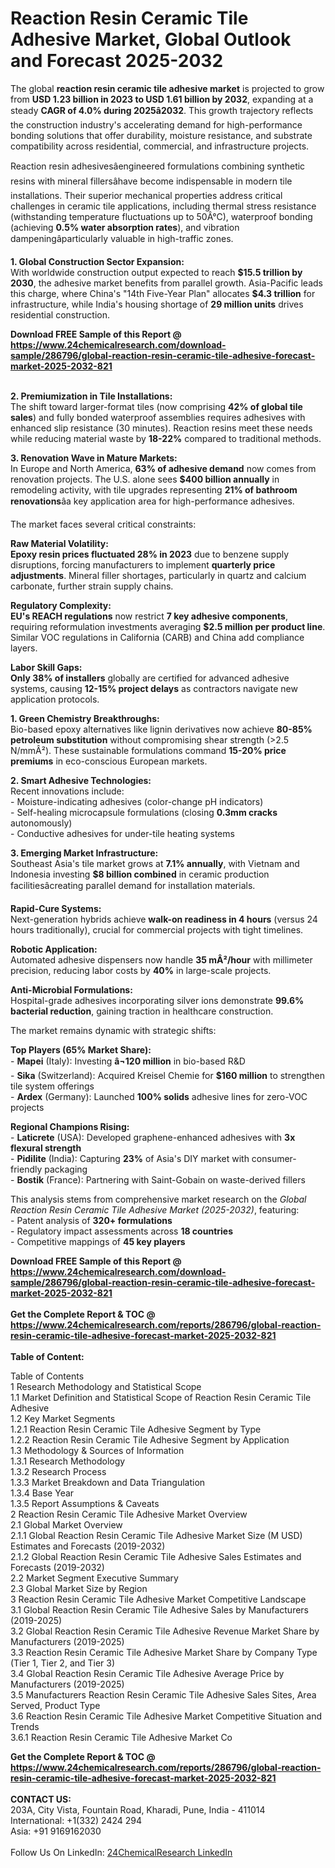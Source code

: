 <h1>Reaction Resin Ceramic Tile Adhesive Market, Global Outlook and Forecast 2025-2032</h1><p>The global <strong>reaction resin ceramic tile adhesive market</strong> is projected to grow from <strong>USD 1.23 billion in 2023 to USD 1.61 billion by 2032</strong>, expanding at a steady <strong>CAGR of 4.0% during 2025â2032</strong>. This growth trajectory reflects the construction industry's accelerating demand for high-performance bonding solutions that offer durability, moisture resistance, and substrate compatibility across residential, commercial, and infrastructure projects.</p><p>Reaction resin adhesivesâengineered formulations combining synthetic resins with mineral fillersâhave become indispensable in modern tile installations. Their superior mechanical properties address critical challenges in ceramic tile applications, including thermal stress resistance (withstanding temperature fluctuations up to 50Â°C), waterproof bonding (achieving <strong>0.5% water absorption rates</strong>), and vibration dampeningâparticularly valuable in high-traffic zones.</p><p><strong>1. Global Construction Sector Expansion:</strong><br>
With worldwide construction output expected to reach <strong>$15.5 trillion by 2030</strong>, the adhesive market benefits from parallel growth. Asia-Pacific leads this charge, where China's "14th Five-Year Plan" allocates <strong>$4.3 trillion</strong> for infrastructure, while India's housing shortage of <strong>29 million units</strong> drives residential construction.</p><div><b>Download FREE Sample of this Report @ 
            <a href="https://www.24chemicalresearch.com/download-sample/286796/global-reaction-resin-ceramic-tile-adhesive-forecast-market-2025-2032-821">
            https://www.24chemicalresearch.com/download-sample/286796/global-reaction-resin-ceramic-tile-adhesive-forecast-market-2025-2032-821</a></b></div><br><p><strong>2. Premiumization in Tile Installations:</strong><br>
The shift toward larger-format tiles (now comprising <strong>42% of global tile sales</strong>) and fully bonded waterproof assemblies requires adhesives with enhanced slip resistance (30 minutes). Reaction resins meet these needs while reducing material waste by <strong>18-22%</strong> compared to traditional methods.</p><p><strong>3. Renovation Wave in Mature Markets:</strong><br>
In Europe and North America, <strong>63% of adhesive demand</strong> now comes from renovation projects. The U.S. alone sees <strong>$400 billion annually</strong> in remodeling activity, with tile upgrades representing <strong>21% of bathroom renovations</strong>âa key application area for high-performance adhesives.</p><p>The market faces several critical constraints:</p><p><strong>Raw Material Volatility:<br>
	Epoxy resin prices fluctuated 28% in 2023</strong> due to benzene supply disruptions, forcing manufacturers to implement <strong>quarterly price adjustments</strong>. Mineral filler shortages, particularly in quartz and calcium carbonate, further strain supply chains.</p><p><strong>Regulatory Complexity:<br>
	EU's REACH regulations</strong> now restrict <strong>7 key adhesive components</strong>, requiring reformulation investments averaging <strong>$2.5 million per product line</strong>. Similar VOC regulations in California (CARB) and China add compliance layers.</p><p><strong>Labor Skill Gaps:<br>
	Only 38% of installers</strong> globally are certified for advanced adhesive systems, causing <strong>12-15% project delays</strong> as contractors navigate new application protocols.</p><p><strong>1. Green Chemistry Breakthroughs:</strong><br>
Bio-based epoxy alternatives like lignin derivatives now achieve <strong>80-85% petroleum substitution</strong> without compromising shear strength (&gt;2.5 N/mmÂ²). These sustainable formulations command <strong>15-20% price premiums</strong> in eco-conscious European markets.</p><p><strong>2. Smart Adhesive Technologies:</strong><br>
Recent innovations include:<br>
- Moisture-indicating adhesives (color-change pH indicators)<br>
- Self-healing microcapsule formulations (closing <strong>0.3mm cracks</strong> autonomously)<br>
- Conductive adhesives for under-tile heating systems</p><p><strong>3. Emerging Market Infrastructure:</strong><br>
Southeast Asia's tile market grows at <strong>7.1% annually</strong>, with Vietnam and Indonesia investing <strong>$8 billion combined</strong> in ceramic production facilitiesâcreating parallel demand for installation materials.</p><p><strong>Rapid-Cure Systems:</strong><br>
	Next-generation hybrids achieve <strong>walk-on readiness in 4 hours</strong> (versus 24 hours traditionally), crucial for commercial projects with tight timelines.</p><p><strong>Robotic Application:</strong><br>
	Automated adhesive dispensers now handle <strong>35 mÂ²/hour</strong> with millimeter precision, reducing labor costs by <strong>40%</strong> in large-scale projects.</p><p><strong>Anti-Microbial Formulations:</strong><br>
	Hospital-grade adhesives incorporating silver ions demonstrate <strong>99.6% bacterial reduction</strong>, gaining traction in healthcare construction.</p><p>The market remains dynamic with strategic shifts:</p><p><strong>Top Players (65% Market Share):</strong><br>
- <strong>Mapei</strong> (Italy): Investing <strong>â¬120 million</strong> in bio-based R&amp;D<br>
- <strong>Sika</strong> (Switzerland): Acquired Kreisel Chemie for <strong>$160 million</strong> to strengthen tile system offerings<br>
- <strong>Ardex</strong> (Germany): Launched <strong>100% solids</strong> adhesive lines for zero-VOC projects</p><p><strong>Regional Champions Rising:</strong><br>
- <strong>Laticrete</strong> (USA): Developed graphene-enhanced adhesives with <strong>3x flexural strength</strong><br>
- <strong>Pidilite</strong> (India): Capturing <strong>23%</strong> of Asia's DIY market with consumer-friendly packaging<br>
- <strong>Bostik</strong> (France): Partnering with Saint-Gobain on waste-derived fillers</p><p>This analysis stems from comprehensive market research on the <em>Global Reaction Resin Ceramic Tile Adhesive Market (2025-2032)</em>, featuring:<br>
- Patent analysis of <strong>320+ formulations</strong><br>
- Regulatory impact assessments across <strong>18 countries</strong><br>
- Competitive mappings of <strong>45 key players</strong></p><div><b>Download FREE Sample of this Report @ 
            <a href="https://www.24chemicalresearch.com/download-sample/286796/global-reaction-resin-ceramic-tile-adhesive-forecast-market-2025-2032-821">
            https://www.24chemicalresearch.com/download-sample/286796/global-reaction-resin-ceramic-tile-adhesive-forecast-market-2025-2032-821</a></b></div><br><div><b>Get the Complete Report & TOC @ 
            <a href="https://www.24chemicalresearch.com/reports/286796/global-reaction-resin-ceramic-tile-adhesive-forecast-market-2025-2032-821">
            https://www.24chemicalresearch.com/reports/286796/global-reaction-resin-ceramic-tile-adhesive-forecast-market-2025-2032-821</a></b></div><br>
            <b>Table of Content:</b><p>Table of Contents<br />
1 Research Methodology and Statistical Scope<br />
1.1 Market Definition and Statistical Scope of Reaction Resin Ceramic Tile Adhesive<br />
1.2 Key Market Segments<br />
1.2.1 Reaction Resin Ceramic Tile Adhesive Segment by Type<br />
1.2.2 Reaction Resin Ceramic Tile Adhesive Segment by Application<br />
1.3 Methodology & Sources of Information<br />
1.3.1 Research Methodology<br />
1.3.2 Research Process<br />
1.3.3 Market Breakdown and Data Triangulation<br />
1.3.4 Base Year<br />
1.3.5 Report Assumptions & Caveats<br />
2 Reaction Resin Ceramic Tile Adhesive Market Overview<br />
2.1 Global Market Overview<br />
2.1.1 Global Reaction Resin Ceramic Tile Adhesive Market Size (M USD) Estimates and Forecasts (2019-2032)<br />
2.1.2 Global Reaction Resin Ceramic Tile Adhesive Sales Estimates and Forecasts (2019-2032)<br />
2.2 Market Segment Executive Summary<br />
2.3 Global Market Size by Region<br />
3 Reaction Resin Ceramic Tile Adhesive Market Competitive Landscape<br />
3.1 Global Reaction Resin Ceramic Tile Adhesive Sales by Manufacturers (2019-2025)<br />
3.2 Global Reaction Resin Ceramic Tile Adhesive Revenue Market Share by Manufacturers (2019-2025)<br />
3.3 Reaction Resin Ceramic Tile Adhesive Market Share by Company Type (Tier 1, Tier 2, and Tier 3)<br />
3.4 Global Reaction Resin Ceramic Tile Adhesive Average Price by Manufacturers (2019-2025)<br />
3.5 Manufacturers Reaction Resin Ceramic Tile Adhesive Sales Sites, Area Served, Product Type<br />
3.6 Reaction Resin Ceramic Tile Adhesive Market Competitive Situation and Trends<br />
3.6.1 Reaction Resin Ceramic Tile Adhesive Market Co</p><div><b>Get the Complete Report & TOC @ 
            <a href="https://www.24chemicalresearch.com/reports/286796/global-reaction-resin-ceramic-tile-adhesive-forecast-market-2025-2032-821">
            https://www.24chemicalresearch.com/reports/286796/global-reaction-resin-ceramic-tile-adhesive-forecast-market-2025-2032-821</a></b></div><br><b>CONTACT US:</b><br>
            203A, City Vista, Fountain Road, Kharadi, Pune, India - 411014<br>
            International: +1(332) 2424 294<br>
            Asia: +91 9169162030 <br><br>
            Follow Us On LinkedIn: <a href="https://www.linkedin.com/company/24chemicalresearch/">24ChemicalResearch LinkedIn</a>